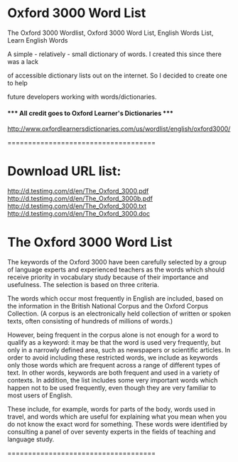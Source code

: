 # Oxford 3000 Word List
The Oxford 3000 Wordlist, Oxford 3000 Word List, English Words List, Learn English Words

A simple - relatively - small dictionary of words. I created this since there was a lack 

of accessible dictionary lists out on the internet. So I decided to create one to help 

future developers working with words/dictionaries.


#### *** All credit goes to Oxford Learner's Dictionaries ***

http://www.oxfordlearnersdictionaries.com/us/wordlist/english/oxford3000/



====================================

# Download URL list:
http://d.testimg.com/d/en/The_Oxford_3000.pdf
http://d.testimg.com/d/en/The_Oxford_3000b.pdf
http://d.testimg.com/d/en/The_Oxford_3000.txt
http://d.testimg.com/d/en/The_Oxford_3000.doc

# The Oxford 3000 Word List

The keywords of the Oxford 3000 have been carefully selected by a group of language experts and experienced teachers as the words which should receive priority in vocabulary study because of their importance and usefulness. The selection is based on three criteria.

The words which occur most frequently in English are included, based on the information in the British National Corpus and the Oxford Corpus Collection. (A corpus is an electronically held collection of written or spoken texts, often consisting of hundreds of millions of words.)

However, being frequent in the corpus alone is not enough for a word to qualify as a keyword:
it may be that the word is used very frequently, but only in a narrowly defined area, such as newspapers or scientific articles. In order to avoid including these restricted words, we include as keywords only those words which are frequent across a range of different types of text.
In other words, keywords are both frequent and used in a variety of contexts. In addition, the list includes some very important words which happen not to be used frequently, even though they are very familiar to most users of English.

These include, for example, words for parts of the body, words used in travel, and words which are useful for explaining what you mean when you do not know the exact word for something.
These words were identified by consulting a panel of over seventy experts in the fields of teaching and language study.



====================================
